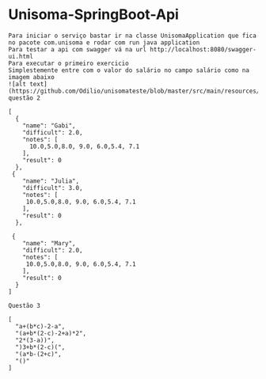 # Unisoma-SpringBoot-Api
	Para iniciar o serviço bastar ir na classe UnisomaApplication que fica no pacote com.unisoma e rodar com run java application
	Para testar a api com swagger vá na url http://localhost:8080/swagger-ui.html
	Para executar o primeiro exercicio 
	Simplestemente entre com o valor do salário no campo salário como na imagem abaixo
	![alt text](https://github.com/Odilio/unisomateste/blob/master/src/main/resources/images/ex1.png)
	questão 2 

	[
	  {
	    "name": "Gabi",
	    "difficult": 2.0,
	    "notes": [
	      10.0,5.0,8.0, 9.0, 6.0,5.4, 7.1
	    ],
	    "result": 0
	  },
	 {
	    "name": "Julia",
	    "difficult": 3.0,
	    "notes": [
	     10.0,5.0,8.0, 9.0, 6.0,5.4, 7.1
	    ],
	    "result": 0
	  },
	
	 {
	    "name": "Mary",
	    "difficult": 2.0,
	    "notes": [
	     10.0,5.0,8.0, 9.0, 6.0,5.4, 7.1
	    ],
	    "result": 0
	  }
	]
	
	Questão 3 
	
	[
	  "a+(b*c)-2-a",
	  "(a+b*(2-c)-2+a)*2",
	  "2*(3-a))",
	  ")3+b*(2-c)(",
	  "(a*b-(2+c)",
	  "()"
	]

